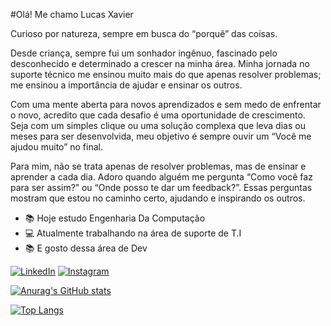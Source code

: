 #Olá! Me chamo Lucas Xavier

Curioso por natureza, sempre em busca do “porquê” das coisas.

Desde criança, sempre fui um sonhador ingênuo, fascinado pelo desconhecido e determinado a crescer na minha área. Minha jornada no suporte técnico me ensinou muito mais do que apenas resolver problemas; me ensinou a importância de ajudar e ensinar os outros.

Com uma mente aberta para novos aprendizados e sem medo de enfrentar o novo, acredito que cada desafio é uma oportunidade de crescimento. Seja com um simples clique ou uma solução complexa que leva dias ou meses para ser desenvolvida, meu objetivo é sempre ouvir um “Você me ajudou muito” no final.

Para mim, não se trata apenas de resolver problemas, mas de ensinar e aprender a cada dia. Adoro quando alguém me pergunta “Como você faz para ser assim?” ou “Onde posso te dar um feedback?”. Essas perguntas mostram que estou no caminho certo, ajudando e inspirando os outros.

- 📚 Hoje estudo Engenharia Da Computação 
- 💻 Atualmente trabalhando na área de suporte de T.I
- 📚 E gosto dessa área de Dev

[![LinkedIn](https://img.shields.io/badge/LinkedIn-0077B5?style=for-the-badge&logo=linkedin&logoColor=white)](https://www.linkedin.com/in/lucas-xavier-n)
[![Instagram](https://img.shields.io/badge/Instagram-E4405F?style=for-the-badge&logo=instagram&logoColor=white)](https://www.instagram.com/lucas_xaviers_)

  
<div>
<a href="https://github.com/Lucas-Br10/Lucas-Xavier">
  
![Anurag's GitHub stats](https://github-readme-stats.vercel.app/api?username=Lucas-Br10&show_icons=true)

[![Top Langs](https://github-readme-stats.vercel.app/api/top-langs/?username=Lucas-Br10&layout=compact)](https://github.com/anuraghazra/github-readme-stats)

</div>




